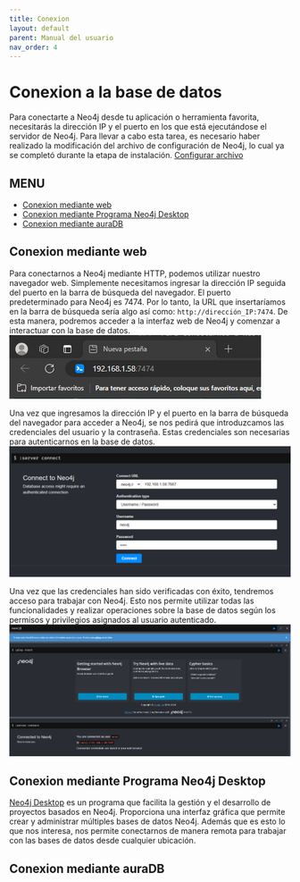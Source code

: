 ```yaml
--- 
title: Conexion
layout: default
parent: Manual del usuario
nav_order: 4
---
```


# Conexion a la base de datos
Para conectarte a Neo4j desde tu aplicación o herramienta favorita, necesitarás la dirección IP y el puerto en los que está ejecutándose el servidor de Neo4j. Para llevar a cabo esta tarea, es necesario haber realizado la modificación del archivo de configuración de Neo4j, lo cual ya se completó durante la etapa de instalación. [Configurar archivo](https://xadouuu7.github.io/A04-NEO4j/Manual%20del%20usuario/instalacion.html#archivo-de-configuracion)

## MENU
- [Conexion mediante web](https://xadouuu7.github.io/A04-NEO4j/Manual%20del%20usuario/conexion.html#conexion-mediante-web)
- [Conexion mediante Programa Neo4j Desktop](https://xadouuu7.github.io/A04-NEO4j/Manual%20del%20usuario/conexion.html#conexion-mediante-programa-neo4j-desktop)
- [Conexion mediante auraDB](https://xadouuu7.github.io/A04-NEO4j/Manual%20del%20usuario/conexion.html#conexion-mediante-auradb)

## Conexion mediante web
Para conectarnos a Neo4j mediante HTTP, podemos utilizar nuestro navegador web. Simplemente necesitamos ingresar la dirección IP seguida del puerto en la barra de búsqueda del navegador. El puerto predeterminado para Neo4j es 7474. Por lo tanto, la URL que insertaríamos en la barra de búsqueda sería algo así como: ```http://dirección_IP:7474```. De esta manera, podremos acceder a la interfaz web de Neo4j y comenzar a interactuar con la base de datos.
![](../imagenes/conexion/ipWeb.png)

Una vez que ingresamos la dirección IP y el puerto en la barra de búsqueda del navegador para acceder a Neo4j, se nos pedirá que introduzcamos las credenciales del usuario y la contraseña. Estas credenciales son necesarias para autenticarnos en la base de datos.
![](../imagenes/conexion/credencialesWeb.png)

Una vez que las credenciales han sido verificadas con éxito, tendremos acceso para trabajar con Neo4j. Esto nos permite utilizar todas las funcionalidades y realizar operaciones sobre la base de datos según los permisos y privilegios asignados al usuario autenticado.
![](../imagenes/conexion/credencialesExitosas.png)

## Conexion mediante Programa Neo4j Desktop
[Neo4j Desktop](https://neo4j.com/download/) es un programa que facilita la gestión y el desarrollo de proyectos basados en Neo4j. Proporciona una interfaz gráfica que permite crear y administrar múltiples bases de datos Neo4j. Además que es esto lo que nos interesa, nos permite conectarnos de manera remota para trabajar con las bases de datos desde cualquier ubicación.


## Conexion mediante auraDB